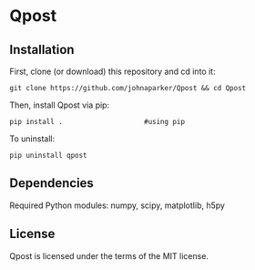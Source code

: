 Qpost
==============


Installation
--------------
First, clone (or download) this repository and cd into it:

```shell
git clone https://github.com/johnaparker/Qpost && cd Qpost
```

Then, install Qpost via pip:

```shell
pip install .                    #using pip
```

To uninstall:

```shell
pip uninstall qpost 
```

Dependencies
--------------

Required Python modules: numpy, scipy, matplotlib, h5py


License
--------------
Qpost is licensed under the terms of the MIT license.
